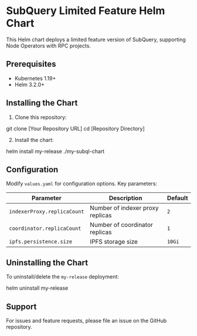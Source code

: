 # SubQuery Limited Feature Helm Chart

This Helm chart deploys a limited feature version of SubQuery, supporting Node Operators with RPC projects.

## Prerequisites

- Kubernetes 1.19+
- Helm 3.2.0+

## Installing the Chart

1. Clone this repository:

git clone [Your Repository URL]
cd [Repository Directory]

2. Install the chart:

helm install my-release ./my-subql-chart

## Configuration

Modify `values.yaml` for configuration options. Key parameters:

| Parameter | Description | Default |
|-----------|-------------|---------|
| `indexerProxy.replicaCount` | Number of indexer proxy replicas | `2` |
| `coordinator.replicaCount` | Number of coordinator replicas | `1` |
| `ipfs.persistence.size` | IPFS storage size | `10Gi` |

## Uninstalling the Chart

To uninstall/delete the `my-release` deployment:

helm uninstall my-release

## Support

For issues and feature requests, please file an issue on the GitHub repository.